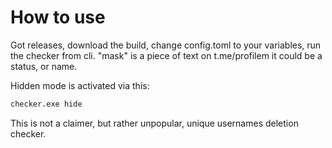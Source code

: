 # How to use

Got releases, download the build, change config.toml to your variables, run the checker from cli.
"mask" is a piece of text on t.me/profilem it could be a status, or name.

Hidden mode is activated via this:
```bash
checker.exe hide
```

This is not a claimer, but rather unpopular, unique usernames deletion checker.
